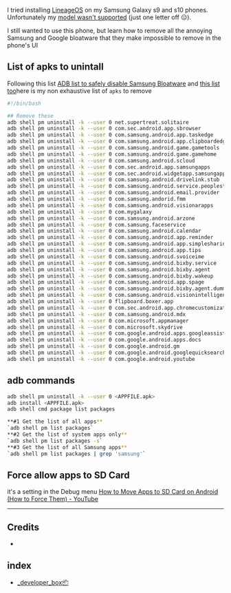 I tried installing [LineageOS](https://lineageos.org/) on my Samsung Galaxy s9 and s10 phones. Unfortunately my [model wasn't supported](https://wiki.lineageos.org/devices/beyond1lte/) (just one letter off 😑). 

I still wanted to use this phone, but learn how to remove all the annoying Samsung and Google bloatware that they make impossible to remove in the phone's UI
## List of apks to unintall

Following this list [ADB list to safely disable Samsung Bloatware](https://www.reddit.com/r/GalaxyS9/comments/iv4p3n/adb_list_to_safely_disable_samsung_bloatware/) and [this list too](https://technastic.com/remove-samsung-bloatware-safe-to-remove-apps/)here is my non exhaustive list of `apks` to remove

```bash
#!/bin/bash

## Remove these
adb shell pm uninstall -k --user 0 net.supertreat.solitaire
adb shell pm uninstall -k --user 0 com.sec.android.app.sbrowser
adb shell pm uninstall -k --user 0 com.samsung.android.app.taskedge
adb shell pm uninstall -k --user 0 com.samsung.android.app.clipboardedge
adb shell pm uninstall -k --user 0 com.samsung.android.game.gametools
adb shell pm uninstall -k --user 0 com.samsung.android.game.gamehome
adb shell pm uninstall -k --user 0 com.samsung.android.scloud
adb shell pm uninstall -k --user 0 com.sec.android.app.samsungapps
adb shell pm uninstall -k --user 0 com.sec.android.widgetapp.samsungapps
adb shell pm uninstall -k --user 0 com.samsung.android.drivelink.stub
adb shell pm uninstall -k --user 0 com.samsung.android.service.peoplestripesamsungpassautofill
adb shell pm uninstall -k --user 0 com.samsung.android.email.provider
adb shell pm uninstall -k --user 0 com.samsung.andorid.fmm
adb shell pm uninstall -k --user 0 com.samsung.android.visionarapps
adb shell pm uninstall -k --user 0 com.mygalaxy
adb shell pm uninstall -k --user 0 com.samsung.android.arzone
adb shell pm uninstall -k --user 0 com.samsung.faceservice
adb shell pm uninstall -k --user 0 com.samsung.android.calendar
adb shell pm uninstall -k --user 0 com.samsung.android.app.reminder
adb shell pm uninstall -k --user 0 com.samsung.android.app.simplesharing
adb shell pm uninstall -k --user 0 com.samsung.android.app.tips
adb shell pm uninstall -k --user 0 com.samsung.android.svoiceime
adb shell pm uninstall -k --user 0 com.samsung.android.bixby.service
adb shell pm uninstall -k --user 0 com.samsung.android.bixby.agent
adb shell pm uninstall -k --user 0 com.samsung.android.bixby.wakeup
adb shell pm uninstall -k --user 0 com.samsung.android.app.spage
adb shell pm uninstall -k --user 0 com.samsung.android.bixby.agent.dummy
adb shell pm uninstall -k --user 0 com.samsung.android.visionintelligence
adb shell pm uninstall -k --user 0 flipboard.boxer.app
adb shell pm uninstall -k --user 0 com.sec.android.app.chromecustomizations
adb shell pm uninstall -k --user 0 com.samsung.android.mdx
adb shell pm uninstall -k --user 0 com.microsoft.appmanager
adb shell pm uninstall -k --user 0 com.microsoft.skydrive
adb shell pm uninstall -k --user 0 com.google.android.apps.googleassistant
adb shell pm uninstall -k --user 0 com.google.android.apps.docs
adb shell pm uninstall -k --user 0 com.google.android.gm
adb shell pm uninstall -k --user 0 com.google.android.googlequicksearchbox
adb shell pm uninstall -k --user 0 com.google.android.youtube
```

## adb commands

```bash
adb shell pm uninstall -k --user 0 <APPFILE.apk>
adb install <APPFILE.apk>
adb shell cmd package list packages

**#1 Get the list of all apps**  
`adb shell pm list packages`  
**#2 Get the list of system apps only**  
`adb shell pm list packages -s`  
**#3 Get the list of all Samsung apps**  
`adb shell pm list packages | grep 'samsung'`
```


## Force allow apps to SD Card

it's a setting in the Debug menu [How to Move Apps to SD Card on Android (How to Force Them) - YouTube](https://www.youtube.com/watch?v=znKGIHRa2SQ&t=246s)

---

## Credits
- 
## index
- [_developer_box📦](📁developer/_developer_box📦.md)